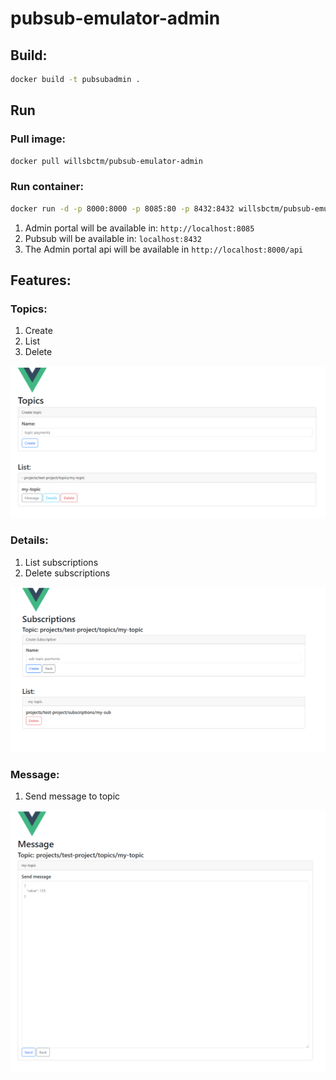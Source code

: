 # pubsub-emulator-admin

## Build:
```sh
docker build -t pubsubadmin .
```

## Run
### Pull image:
```sh
docker pull willsbctm/pubsub-emulator-admin
```

### Run container:
```sh
docker run -d -p 8000:8000 -p 8085:80 -p 8432:8432 willsbctm/pubsub-emulator-admin
```

1. Admin portal will be available in: `http://localhost:8085`
2. Pubsub will be available in: `localhost:8432`
3. The Admin portal api will be available in `http://localhost:8000/api`

## Features:

### Topics:
1. Create
2. List
3. Delete

![topics](./images/topic.PNG)

### Details:
1. List subscriptions
2. Delete subscriptions

![sub](./images/sub.PNG)

### Message:
1. Send message to topic

![message](./images/message.PNG)